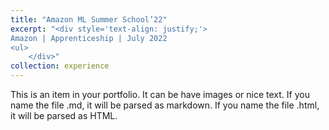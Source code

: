 ```yaml
---
title: "Amazon ML Summer School’22"
excerpt: "<div style='text-align: justify;'>
Amazon | Apprenticeship | July 2022 
<ul>
    </div>"
collection: experience
---
```


This is an item in your portfolio. It can be have images or nice text. If you name the file .md, it will be parsed as markdown. If you name the file .html, it will be parsed as HTML. 
